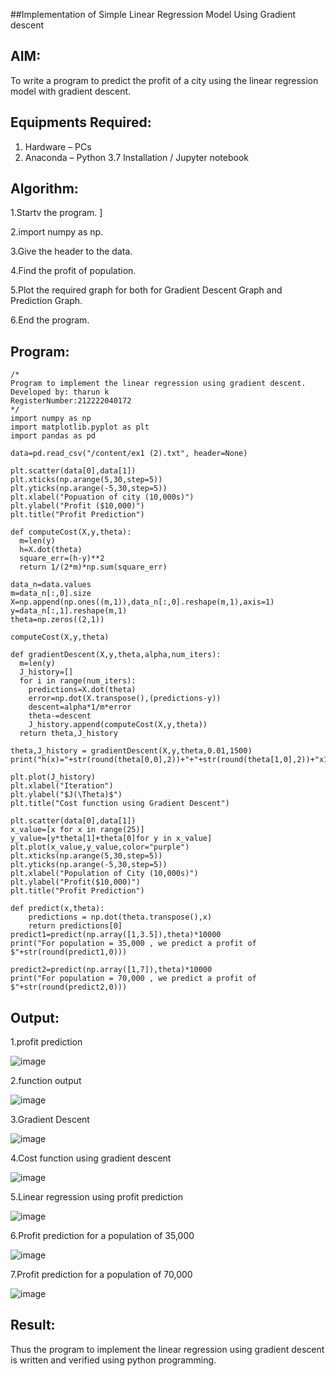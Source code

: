 ##Implementation of Simple Linear Regression Model Using Gradient descent

## AIM:
To write a program to predict the profit of a city using the linear regression model with gradient descent.

## Equipments Required:
1. Hardware – PCs
2. Anaconda – Python 3.7 Installation / Jupyter notebook

## Algorithm:
1.Startv the program.
]

2.import numpy as np. 


3.Give the header to the data.


4.Find the profit of population.


5.Plot the required graph for both for Gradient Descent Graph and Prediction Graph.


6.End the program.

## Program:
```
/*
Program to implement the linear regression using gradient descent.
Developed by: tharun k
RegisterNumber:212222040172
*/
import numpy as np
import matplotlib.pyplot as plt
import pandas as pd

data=pd.read_csv("/content/ex1 (2).txt", header=None)

plt.scatter(data[0],data[1])
plt.xticks(np.arange(5,30,step=5))
plt.yticks(np.arange(-5,30,step=5))
plt.xlabel("Popuation of city (10,000s)")
plt.ylabel("Profit ($10,000)")
plt.title("Profit Prediction")

def computeCost(X,y,theta):
  m=len(y)
  h=X.dot(theta)
  square_err=(h-y)**2
  return 1/(2*m)*np.sum(square_err)

data_n=data.values
m=data_n[:,0].size
X=np.append(np.ones((m,1)),data_n[:,0].reshape(m,1),axis=1)
y=data_n[:,1].reshape(m,1)
theta=np.zeros((2,1))

computeCost(X,y,theta)

def gradientDescent(X,y,theta,alpha,num_iters):
  m=len(y)
  J_history=[]
  for i in range(num_iters):
    predictions=X.dot(theta)
    error=np.dot(X.transpose(),(predictions-y))
    descent=alpha*1/m*error
    theta-=descent
    J_history.append(computeCost(X,y,theta))
  return theta,J_history

theta,J_history = gradientDescent(X,y,theta,0.01,1500)
print("h(x)="+str(round(theta[0,0],2))+"+"+str(round(theta[1,0],2))+"x1")

plt.plot(J_history)
plt.xlabel("Iteration")
plt.ylabel("$J(\Theta)$")
plt.title("Cost function using Gradient Descent")

plt.scatter(data[0],data[1])
x_value=[x for x in range(25)]
y_value=[y*theta[1]+theta[0]for y in x_value]
plt.plot(x_value,y_value,color="purple")
plt.xticks(np.arange(5,30,step=5))
plt.yticks(np.arange(-5,30,step=5))
plt.xlabel("Population of City (10,000s)")
plt.ylabel("Profit($10,000)")
plt.title("Profit Prediction")

def predict(x,theta):
    predictions = np.dot(theta.transpose(),x)
    return predictions[0]
predict1=predict(np.array([1,3.5]),theta)*10000
print("For population = 35,000 , we predict a profit of $"+str(round(predict1,0)))

predict2=predict(np.array([1,7]),theta)*10000
print("For population = 70,000 , we predict a profit of $"+str(round(predict2,0)))
```

## Output:
1.profit prediction

![image](https://github.com/Tharun-1000/Implementation-of-Linear-Regression-Using-Gradient-Descent/assets/135952958/7fb32de5-c945-4359-be9b-32c9a8ade66f)

2.function output

![image](https://github.com/Tharun-1000/Implementation-of-Linear-Regression-Using-Gradient-Descent/assets/135952958/4ce7c8d9-28b0-42e5-bf7f-2a828a0c760f)

3.Gradient Descent

![image](https://github.com/Tharun-1000/Implementation-of-Linear-Regression-Using-Gradient-Descent/assets/135952958/ab6e2497-bb79-431b-82d7-c3da4d727dfd)

4.Cost function using gradient descent

![image](https://github.com/Tharun-1000/Implementation-of-Linear-Regression-Using-Gradient-Descent/assets/135952958/d4b602d2-48fd-4b08-97cb-1401cf2e8cd3)

5.Linear regression using profit prediction

![image](https://github.com/Tharun-1000/Implementation-of-Linear-Regression-Using-Gradient-Descent/assets/135952958/48e705d5-d941-4b93-8a79-91ab8c09aa78)

6.Profit prediction for a population of 35,000

![image](https://github.com/Tharun-1000/Implementation-of-Linear-Regression-Using-Gradient-Descent/assets/135952958/43148c82-fc3a-4345-86aa-47edb3bbe107)

7.Profit prediction for a population of 70,000

![image](https://github.com/Tharun-1000/Implementation-of-Linear-Regression-Using-Gradient-Descent/assets/135952958/d5429179-4770-4759-a7c0-b9221ee5d9bd)

















## Result:
Thus the program to implement the linear regression using gradient descent is written and verified using python programming.
